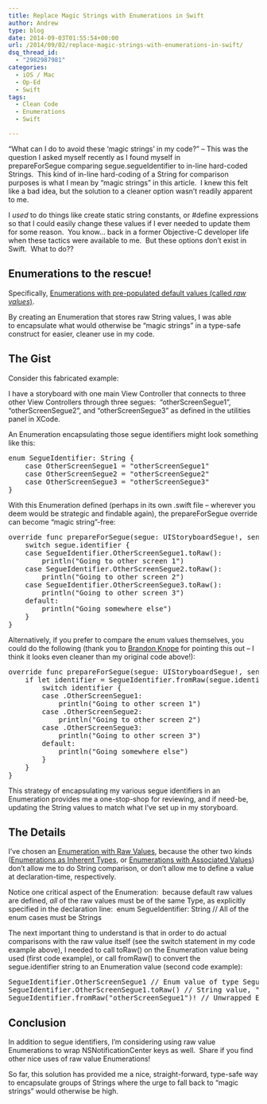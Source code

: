 ```yaml
---
title: Replace Magic Strings with Enumerations in Swift
author: Andrew
type: blog
date: 2014-09-03T01:55:54+00:00
url: /2014/09/02/replace-magic-strings-with-enumerations-in-swift/
dsq_thread_id:
  - "2982987981"
categories:
  - iOS / Mac
  - Op-Ed
  - Swift
tags:
  - Clean Code
  - Enumerations
  - Swift

---
```

&#8220;What can I do to avoid these &#8216;magic strings&#8217; in my code?&#8221; &#8211; This was the question I asked myself recently as I found myself in <span class="lang:swift decode:true  crayon-inline ">prepareForSegue</span> comparing <span class="lang:swift decode:true crayon-inline">segue.segueIdentifier</span> to in-line hard-coded Strings.  This kind of in-line hard-coding of a String for comparison purposes is what I mean by &#8220;magic strings&#8221; in this article.  I knew this felt like a bad idea, but the solution to a cleaner option wasn&#8217;t readily apparent to me.

I _used_ to do things like create static string constants, or <span class="lang:objc decode:true  crayon-inline ">#define</span> expressions so that I could easily change these values if I ever needed to update them for some reason.  You know&#8230; back in a former Objective-C developer life when these tactics were available to me.  But these options don&#8217;t exist in Swift.  What to do??

## Enumerations to the rescue!

Specifically, <a title="Apple Developer Documentation - Enumerations with Raw Values" href="https://developer.apple.com/library/prerelease/ios/documentation/Swift/Conceptual/Swift_Programming_Language/Enumerations.html#//apple_ref/doc/uid/TP40014097-CH12-XID_228" target="_blank">Enumerations with pre-populated default values (called <em>raw values</em>)</a>.

By creating an Enumeration that stores raw String values, I was able to encapsulate what would otherwise be &#8220;magic strings&#8221; in a type-safe construct for easier, cleaner use in my code.

## The Gist

Consider this fabricated example:

I have a storyboard with one main View Controller that connects to three other View Controllers through three segues:  &#8220;otherScreenSegue1&#8221;, &#8220;otherScreenSegue2&#8221;, and &#8220;otherScreenSegue3&#8221; as defined in the utilities panel in XCode.

An Enumeration encapsulating those segue identifiers might look something like this:

<pre class="lang:swift decode:true">enum SegueIdentifier: String {
    case OtherScreenSegue1 = "otherScreenSegue1"
    case OtherScreenSegue2 = "otherScreenSegue2"
    case OtherScreenSegue3 = "otherScreenSegue3"
}</pre>

With this Enumeration defined (perhaps in its own .swift file &#8211; wherever you deem would be strategic and findable again), the <span class="lang:swift decode:true  crayon-inline ">prepareForSegue</span> override can become &#8220;magic string&#8221;-free:

<pre class="lang:swift decode:true ">override func prepareForSegue(segue: UIStoryboardSegue!, sender: AnyObject!) {
    switch segue.identifier {
    case SegueIdentifier.OtherScreenSegue1.toRaw():
        println("Going to other screen 1")
    case SegueIdentifier.OtherScreenSegue2.toRaw():
        println("Going to other screen 2")
    case SegueIdentifier.OtherScreenSegue3.toRaw():
        println("Going to other screen 3")
    default:
        println("Going somewhere else")
    }
}</pre>

Alternatively, if you prefer to compare the enum values themselves, you could do the following (thank you to <a title="Twitter - Brandon Knope" href="https://twitter.com/bknope" target="_blank">Brandon Knope</a> for pointing this out &#8211; I think it looks even cleaner than my original code above!):

<pre class="lang:swift decode:true">override func prepareForSegue(segue: UIStoryboardSegue!, sender: AnyObject!) {
    if let identifier = SegueIdentifier.fromRaw(segue.identifier) {
        switch identifier {
        case .OtherScreenSegue1:
            println("Going to other screen 1")
        case .OtherScreenSegue2:
            println("Going to other screen 2")
        case .OtherScreenSegue3:
            println("Going to other screen 3")
        default:
            println("Going somewhere else")
        }
    }
}</pre>

This strategy of encapsulating my various segue identifiers in an Enumeration provides me a one-stop-shop for reviewing, and if need-be, updating the String values to match what I&#8217;ve set up in my storyboard.

## The Details

I&#8217;ve chosen an <a title="Apple Developer Documentation - Enumerations with Raw Values" href="https://developer.apple.com/library/prerelease/ios/documentation/Swift/Conceptual/Swift_Programming_Language/Enumerations.html#//apple_ref/doc/uid/TP40014097-CH12-XID_228" target="_blank">Enumeration with Raw Values</a>, because the other two kinds (<a title="Apple Developer Documentation - Enumerations as Inherent Types" href="https://developer.apple.com/library/prerelease/ios/documentation/Swift/Conceptual/Swift_Programming_Language/Enumerations.html#//apple_ref/doc/uid/TP40014097-CH12-XID_224" target="_blank">Enumerations as Inherent Types</a>, or <a title="Apple Developer Documentation - Enumerations with Associated Values" href="https://developer.apple.com/library/prerelease/ios/documentation/Swift/Conceptual/Swift_Programming_Language/Enumerations.html#//apple_ref/doc/uid/TP40014097-CH12-XID_227" target="_blank">Enumerations with Associated Values</a>) don&#8217;t allow me to do String comparison, or don&#8217;t allow me to define a value at declaration-time, respectively.

Notice one critical aspect of the Enumeration:  because default raw values are defined, _all_ of the raw values must be of the same Type, as explicitly specified in the declaration line:  <span class="lang:swift decode:true  crayon-inline ">enum SegueIdentifier: String // All of the enum cases must be Strings</span>

The next important thing to understand is that in order to do actual comparisons with the raw value itself (see the <span class="lang:swift decode:true  crayon-inline ">switch</span> statement in my code example above), I needed to call <span class="lang:swift decode:true  crayon-inline ">toRaw()</span> on the Enumeration value being used (first code example), or call <span class="lang:swift decode:true  crayon-inline ">fromRaw()</span> to convert the <span class="lang:swift decode:true  crayon-inline ">segue.identifier</span> string to an Enumeration value (second code example):

<pre class="lang:swift decode:true ">SegueIdentifier.OtherScreenSegue1 // Enum value of type SegueIdentifier
SegueIdentifier.OtherScreenSegue1.toRaw() // String value, "otherScreen1Segue"
SegueIdentifier.fromRaw("otherScreenSegue1")! // Unwrapped Enum value of type SegueIdentifier</pre>

## Conclusion

In addition to segue identifiers, I&#8217;m considering using raw value Enumerations to wrap <span class="lang:swift decode:true  crayon-inline ">NSNotificationCenter</span> keys as well.  Share if you find other nice uses of raw value Enumerations!

So far, this solution has provided me a nice, straight-forward, type-safe way to encapsulate groups of Strings where the urge to fall back to &#8220;magic strings&#8221; would otherwise be high.

&nbsp;